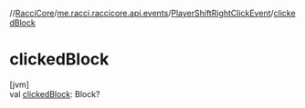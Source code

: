 //[RacciCore](../../../index.md)/[me.racci.raccicore.api.events](../index.md)/[PlayerShiftRightClickEvent](index.md)/[clickedBlock](clicked-block.md)

# clickedBlock

[jvm]\
val [clickedBlock](clicked-block.md): Block?

